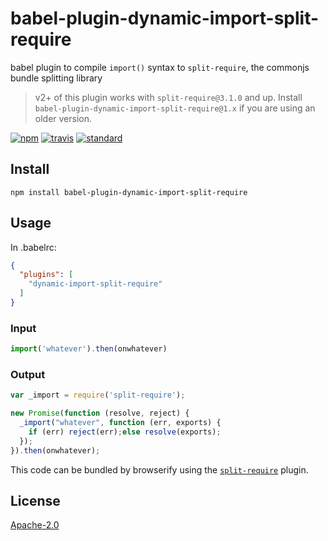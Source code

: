 # babel-plugin-dynamic-import-split-require

babel plugin to compile `import()` syntax to `split-require`, the commonjs bundle splitting library

> v2+ of this plugin works with `split-require@3.1.0` and up.
> Install `babel-plugin-dynamic-import-split-require@1.x` if you are using an older version.

[![npm][npm-image]][npm-url]
[![travis][travis-image]][travis-url]
[![standard][standard-image]][standard-url]

[npm-image]: https://img.shields.io/npm/v/babel-plugin-dynamic-import-split-require.svg?style=flat-square
[npm-url]: https://www.npmjs.com/package/babel-plugin-dynamic-import-split-require
[travis-image]: https://img.shields.io/travis/goto-bus-stop/babel-plugin-dynamic-import-split-require.svg?style=flat-square
[travis-url]: https://travis-ci.org/goto-bus-stop/babel-plugin-dynamic-import-split-require
[standard-image]: https://img.shields.io/badge/code%20style-standard-brightgreen.svg?style=flat-square
[standard-url]: http://npm.im/standard

## Install

```
npm install babel-plugin-dynamic-import-split-require
```

## Usage

In .babelrc:

```json
{
  "plugins": [
    "dynamic-import-split-require"
  ]
}
```

### Input

```js
import('whatever').then(onwhatever)
```

### Output

```js
var _import = require('split-require');

new Promise(function (resolve, reject) {
  _import("whatever", function (err, exports) {
    if (err) reject(err);else resolve(exports);
  });
}).then(onwhatever);
```

This code can be bundled by browserify using the [`split-require`](https://github.com/goto-bus-stop/split-require#readme) plugin.

## License

[Apache-2.0](LICENSE.md)
